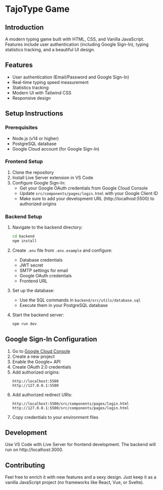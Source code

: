 # TajoType Game

## Introduction
A modern typing game built with HTML, CSS, and Vanilla JavaScript. Features include user authentication (including Google Sign-In), typing statistics tracking, and a beautiful UI design.

## Features
- User authentication (Email/Password and Google Sign-In)
- Real-time typing speed measurement
- Statistics tracking
- Modern UI with Tailwind CSS
- Responsive design

## Setup Instructions

### Prerequisites
- Node.js (v14 or higher)
- PostgreSQL database
- Google Cloud account (for Google Sign-In)

### Frontend Setup
1. Clone the repository
2. Install Live Server extension in VS Code
3. Configure Google Sign-In:
   - Get your Google OAuth credentials from Google Cloud Console
   - Update `src/components/pages/login.html` with your Google Client ID
   - Make sure to add your development URL (http://localhost:5500) to authorized origins

### Backend Setup
1. Navigate to the backend directory:
   ```bash
   cd backend
   npm install
   ```

2. Create `.env` file from `.env.example` and configure:
   - Database credentials
   - JWT secret
   - SMTP settings for email
   - Google OAuth credentials
   - Frontend URL

3. Set up the database:
   - Use the SQL commands in `backend/src/utils/database.sql`
   - Execute them in your PostgreSQL database

4. Start the backend server:
   ```bash
   npm run dev
   ```

## Google Sign-In Configuration
1. Go to [Google Cloud Console](https://console.cloud.google.com/)
2. Create a new project
3. Enable the Google+ API
4. Create OAuth 2.0 credentials
5. Add authorized origins:
   ```
   http://localhost:5500
   http://127.0.0.1:5500
   ```
6. Add authorized redirect URIs:
   ```
   http://localhost:5500/src/components/pages/login.html
   http://127.0.0.1:5500/src/components/pages/login.html
   ```
7. Copy credentials to your environment files

## Development
Use VS Code with Live Server for frontend development. The backend will run on http://localhost:3000.

## Contributing
Feel free to enrich it with new features and a sexy design. Just keep it as a vanilla JavaScript project (no frameworks like React, Vue, or Svelte).

